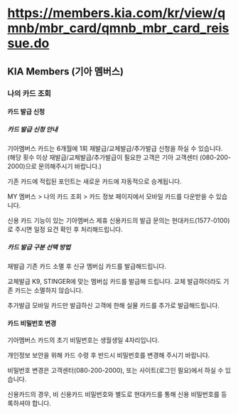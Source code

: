 # https://members.kia.com/kr/view/qmnb/mbr_card/qmnb_mbr_card_reissue.do

## KIA Members (기아 멤버스)

### 나의 카드 조회

#### 카드 발급 신청

##### 카드 발급 신청 안내

기아멤버스 카드는 6개월에 1회 재발급/교체발급/추가발급 신청을 하실 수 있습니다. (해당 횟수 이상 재발급/교체발급/추가발급이 필요한 고객은 기아 고객센터 (080-200-2000)으로 문의해주시기 바랍니다.)

기존 카드에 적립된 포인트는 새로운 카드에 자동적으로 승계됩니다.

MY 멤버스 > 나의 카드 조회 > 카드 정보 페이지에서 모바일 카드를 다운받을 수 있습니다.

신용 카드 기능이 있는 기아멤버스 제휴 신용카드의 발급 문의는 현대카드(1577-0100)로 주시면 일정 요건 확인 후 처리해드립니다.

##### 카드 발급 구분 선택 방법

재발급
기존 카드 소멸 후 신규 멤버십 카드를 발급해드립니다.

교체발급
K9, STINGER에 맞는 멤버십 카드를 발급해 드립니다.
교체 발급하더라도 기존 카드는 소멸하지 않습니다.

추가발급
모바일 카드만 발급하신 고객에 한해 실물 카드를 추가로 발급해드립니다.

#### 카드 비밀번호 변경

기아멤버스 카드의 초기 비밀번호는 생월생일 4자리입니다.

개인정보 보안을 위해 카드 수령 후 반드시 비밀번호를 변경해 주시기 바랍니다.

비밀번호 변경은 고객센터(080-200-2000), 또는 사이트(로그인 필요)에서 하실 수 있습니다.

신용카드의 경우, 비 신용카드 비밀번호와 별도로 현대카드를 통해 신용 비밀번호를 등록하셔야 합니다.

